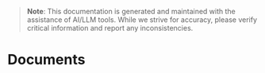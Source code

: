 > **Note**: This documentation is generated and maintained with the assistance of AI/LLM tools. While we strive for accuracy, please verify critical information and report any inconsistencies.

# Documents